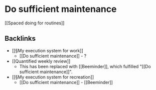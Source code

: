 # Do sufficient maintenance
[[Spaced doing for routines]]

## Backlinks
* [[§My execution system for work]]
	* [[Do sufficient maintenance]] - ?
* [[Quantified weekly review]]
	* This has been replaced with [[Beeminder]], which fulfilled "[[Do sufficient maintenance]]".
* [[§My execution system for recreation]]
	* [[Do sufficient maintenance]] - [[Beeminder]]

<!-- {BearID:4642AE37-2DE7-4324-891D-510A06433A0A-2669-000011123B7A6C53} -->
